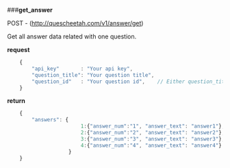 ###**get_answer**


POST - (http://quescheetah.com/v1/answer/get)

Get all answer data related with one question.

**request**
```javascript 
    {
        "api_key"       : "Your api key",
        "question_title": "Your question title",
        "question_id"   : "Your question id",    // Either question_title and question_id is required.
    }

```

**return**
```javascript 
    {
        "answers": {
                        1:{"answer_num":"1", "answer_text": "answer1"},
                        2:{"answer_num":"2", "answer_text": "answer2"},
                        3:{"answer_num":"3", "answer_text": "answer3"},
                        4:{"answer_num":"4", "answer_text": "answer4"}
                    }          
    }
```